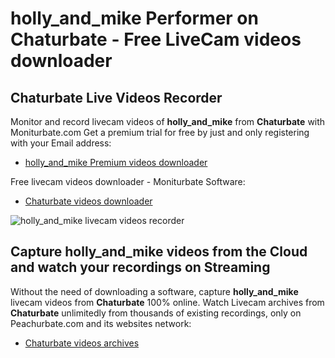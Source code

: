 # holly_and_mike Performer on Chaturbate - Free LiveCam videos downloader

## Chaturbate Live Videos Recorder

Monitor and record livecam videos of **holly_and_mike** from **Chaturbate** with Moniturbate.com
Get a premium trial for free by just and only registering with your Email address:
* [holly_and_mike Premium videos downloader](https://moniturbate.com/request-demo-licence-key.html)

Free livecam videos downloader - Moniturbate Software:
* [Chaturbate videos downloader](https://moniturbate.com/moniturbate-download-software.html)

![holly_and_mike livecam videos recorder](https://peachurnet.com/templates/moniturbate-software.png)


## Capture holly_and_mike videos from the Cloud and watch your recordings on Streaming

Without the need of downloading a software, capture **holly_and_mike** livecam videos from **Chaturbate** 100% online.
Watch Livecam archives from **Chaturbate** unlimitedly from thousands of existing recordings, only on Peachurbate.com and its websites network:
* [Chaturbate videos archives](https://peachurnet.com/)